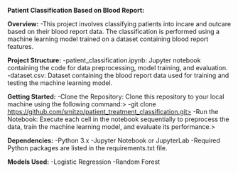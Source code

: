 **Patient Classification Based on Blood Report:**

**Overview:**
-This project involves classifying patients into incare and outcare based on their blood report data. The classification is performed using a machine learning model trained on a dataset containing blood report features.

**Project Structure:**
-patient_classification.ipynb: Jupyter notebook containing the code for data preprocessing, model training, and evaluation.
-dataset.csv: Dataset containing the blood report data used for training and testing the machine learning model.

**Getting Started:**
-Clone the Repository: Clone this repository to your local machine using the following command:>
-git clone https://github.com/smitzo/patient_treatment_classification.git>
-Run the Notebook: Execute each cell in the notebook sequentially to preprocess the data, train the machine learning model, and evaluate its performance.>

**Dependencies:**
-Python 3.x
-Jupyter Notebook or JupyterLab
-Required Python packages are listed in the requirements.txt file.

**Models Used:**
-Logistic Regression
-Random Forest
